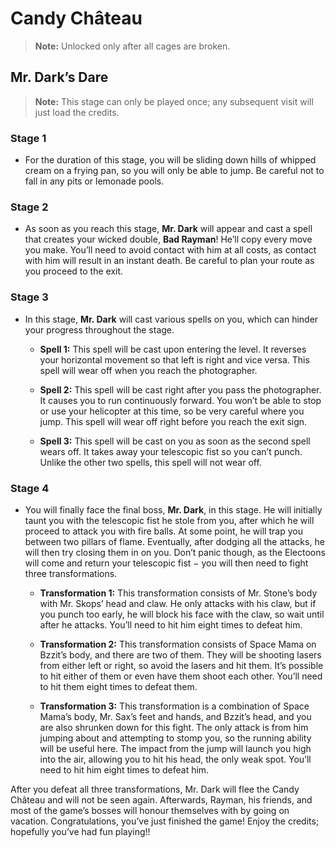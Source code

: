 # Candy Château

> **Note:** Unlocked only after all cages are broken.

## Mr. Dark’s Dare

> **Note:** This stage can only be played once; any subsequent visit will just load the credits.

### Stage 1

- For the duration of this stage, you will be sliding down hills of whipped cream on a frying pan, so you will only be able to jump. Be careful not to fall in any pits or lemonade pools.

### Stage 2 

- As soon as you reach this stage, **Mr. Dark** will appear and cast a spell that creates your wicked double, **Bad Rayman**! He’ll copy every move you make. You’ll need to avoid contact with him at all costs, as contact with him will result in an instant death. Be careful to plan your route as you proceed to the exit.

### Stage 3 

- In this stage, **Mr. Dark** will cast various spells on you, which can hinder your progress throughout the stage.

  - **Spell 1:** This spell will be cast upon entering the level. It reverses your horizontal movement so that left is right and vice versa. This spell will wear off when you reach the photographer. 
  
  - **Spell 2:** This spell will be cast right after you pass the photographer. It causes you to run continuously forward. You won’t be able to stop or use your helicopter at this time, so be very careful where you jump. This spell will wear off right before you reach the exit sign.
  
  - **Spell 3:** This spell will be cast on you as soon as the second spell wears off. It takes away your telescopic fist so you can’t punch. Unlike the other two spells, this spell will not wear off.

### Stage 4

- You will finally face the final boss, **Mr. Dark**, in this stage. He will initially taunt you with the telescopic fist he stole from you, after which he will proceed to attack you with fire balls. At some point, he will trap you between two pillars of flame. Eventually, after dodging all the attacks, he will then try closing them in on you. Don’t panic though, as the Electoons will come and return your telescopic fist − you will then need to fight three transformations. 

  - **Transformation 1:** This transformation consists of Mr. Stone’s body with Mr. Skops’ head and claw. He only attacks with his claw, but if you punch too early, he will block his face with the claw, so wait until after he attacks. You’ll need to hit him eight times to defeat him.

  - **Transformation 2:** This transformation consists of Space Mama on Bzzit’s body, and there are two of them. They will be shooting lasers from either left or right, so avoid the lasers and hit them. It’s possible to hit either of them or even have them shoot each other. You’ll need to hit them eight times to defeat them.

  - **Transformation 3:** This transformation is a combination of Space Mama’s body, Mr. Sax’s feet and hands, and Bzzit’s head, and you are also shrunken down for this fight. The only attack is from him jumping about and attempting to stomp you, so the running ability will be useful here. The impact from the jump will launch you high into the air, allowing you to hit his head, the only weak spot. You’ll need to hit him eight times to defeat him.

After you defeat all three transformations, Mr. Dark will flee the Candy Château and will not be seen again. Afterwards, Rayman, his friends, and most of the game’s bosses will honour themselves with by going on vacation. Congratulations, you’ve just finished the game! Enjoy the credits; hopefully you’ve had fun playing!!